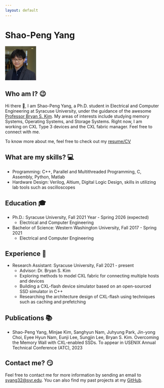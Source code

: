 ```yaml
---
layout: default
---
```

# Shao-Peng Yang

<img src="./spy_paul.jpeg"  width="20%" height="20%">

## Who am I? 😉

Hi there 👋, I am Shao-Peng Yang, a Ph.D. student in Electrical and Computer Engineering at Syracuse University, under the guidance of the awesome [Professor Bryan S. Kim](https://web.ecs.syr.edu/~bkim01/?_gl=1*1h3b5s*_ga*MTU2ODk3ODQ5Ni4xNjc0ODY5NzM3*_ga_QT13NN6N9S*MTY4NTM5MDQ3Mi41My4xLjE2ODUzOTE2MTIuNjAuMC4w). 
My areas of interests include studying memory Systems, Operating Systems, and Storage Systems. 
Right now, I am working on CXL Type 3 devices and the CXL fabric manager. 
Feel free to connect with me.

To know more about me, feel free to check out my [resume/CV](./Shao_Peng_Yang_Resume_CV.pdf)

## What are my skills? 💻

* Programming: C++, Parallel and Multithreaded Programming, C, Assembly, Python, Matlab
* Hardware Design: Verilog, Altium, Digital Logic Design, skills in utilizing lab tools such as oscilloscopes

## Education 🎓

* Ph.D.: Syracuse University, Fall 2021 Year - Spring 2026 (expected)
  * Electrical and Computer Engineering
* Bachelor of Science: Western Washington University, Fall 2017 - Spring 2021
  * Electrical and Computer Engineering
  
## Experience 👔

* Research Assistant: Syracuse University, Fall 2021 - present
  * Advisor: Dr. Bryan S. Kim
  * Exploring methods to model CXL fabric for connecting multiple hosts and devices
  * Building a CXL-flash device simulator based on an open-sourced SSD simulator in C++
  * Researching the architecture design of CXL-flash using techniques such as caching and prefetching

## Publications 📚

* Shao-Peng Yang, Minjae Kim, Sanghyun Nam, Juhyung Park, Jin-yong Choi, Eyee Hyun Nam, Eunji Lee,
Sungjin Lee, Bryan S. Kim. Overcoming the Memory Wall with CXL-enabled SSDs. To appear in USENIX
Annual Technical Conference (ATC), 2023

## Contact me? 😏
Feel free to contact me for more information by sending an email to <syang32@syr.edu>.
You can also find my past projects at my [GitHub](https://github.com/spypaul).
